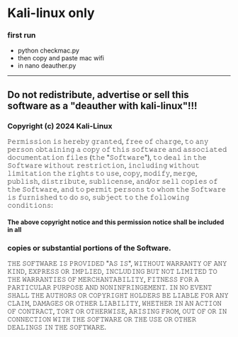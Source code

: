 # Kali-linux only
### first run 
- python checkmac.py
- then copy and paste mac wifi
- in nano deauther.py

______________________________________________________________________


## Do not redistribute, advertise or sell this software as a "deauther with kali-linux"!!!

### Copyright (c) 2024 Kali-Linux

𝙿𝚎𝚛𝚖𝚒𝚜𝚜𝚒𝚘𝚗 𝚒𝚜 𝚑𝚎𝚛𝚎𝚋𝚢 𝚐𝚛𝚊𝚗𝚝𝚎𝚍, 𝚏𝚛𝚎𝚎 𝚘𝚏 𝚌𝚑𝚊𝚛𝚐𝚎, 𝚝𝚘 𝚊𝚗𝚢 𝚙𝚎𝚛𝚜𝚘𝚗 𝚘𝚋𝚝𝚊𝚒𝚗𝚒𝚗𝚐 𝚊 𝚌𝚘𝚙𝚢
𝚘𝚏 𝚝𝚑𝚒𝚜 𝚜𝚘𝚏𝚝𝚠𝚊𝚛𝚎 𝚊𝚗𝚍 𝚊𝚜𝚜𝚘𝚌𝚒𝚊𝚝𝚎𝚍 𝚍𝚘𝚌𝚞𝚖𝚎𝚗𝚝𝚊𝚝𝚒𝚘𝚗 𝚏𝚒𝚕𝚎𝚜 (𝚝𝚑𝚎 "𝚂𝚘𝚏𝚝𝚠𝚊𝚛𝚎"), 𝚝𝚘 𝚍𝚎𝚊𝚕
𝚒𝚗 𝚝𝚑𝚎 𝚂𝚘𝚏𝚝𝚠𝚊𝚛𝚎 𝚠𝚒𝚝𝚑𝚘𝚞𝚝 𝚛𝚎𝚜𝚝𝚛𝚒𝚌𝚝𝚒𝚘𝚗, 𝚒𝚗𝚌𝚕𝚞𝚍𝚒𝚗𝚐 𝚠𝚒𝚝𝚑𝚘𝚞𝚝 𝚕𝚒𝚖𝚒𝚝𝚊𝚝𝚒𝚘𝚗 𝚝𝚑𝚎 𝚛𝚒𝚐𝚑𝚝𝚜
𝚝𝚘 𝚞𝚜𝚎, 𝚌𝚘𝚙𝚢, 𝚖𝚘𝚍𝚒𝚏𝚢, 𝚖𝚎𝚛𝚐𝚎, 𝚙𝚞𝚋𝚕𝚒𝚜𝚑, 𝚍𝚒𝚜𝚝𝚛𝚒𝚋𝚞𝚝𝚎, 𝚜𝚞𝚋𝚕𝚒𝚌𝚎𝚗𝚜𝚎, 𝚊𝚗𝚍/𝚘𝚛 𝚜𝚎𝚕𝚕
𝚌𝚘𝚙𝚒𝚎𝚜 𝚘𝚏 𝚝𝚑𝚎 𝚂𝚘𝚏𝚝𝚠𝚊𝚛𝚎, 𝚊𝚗𝚍 𝚝𝚘 𝚙𝚎𝚛𝚖𝚒𝚝 𝚙𝚎𝚛𝚜𝚘𝚗𝚜 𝚝𝚘 𝚠𝚑𝚘𝚖 𝚝𝚑𝚎 𝚂𝚘𝚏𝚝𝚠𝚊𝚛𝚎 𝚒𝚜
𝚏𝚞𝚛𝚗𝚒𝚜𝚑𝚎𝚍 𝚝𝚘 𝚍𝚘 𝚜𝚘, 𝚜𝚞𝚋𝚓𝚎𝚌𝚝 𝚝𝚘 𝚝𝚑𝚎 𝚏𝚘𝚕𝚕𝚘𝚠𝚒𝚗𝚐 𝚌𝚘𝚗𝚍𝚒𝚝𝚒𝚘𝚗𝚜:

#### The above copyright notice and this permission notice shall be included in all

### copies or substantial portions of the Software.

𝚃𝙷𝙴 𝚂𝙾𝙵𝚃𝚆𝙰𝚁𝙴 𝙸𝚂 𝙿𝚁𝙾𝚅𝙸𝙳𝙴𝙳 "𝙰𝚂 𝙸𝚂", 𝚆𝙸𝚃𝙷𝙾𝚄𝚃 𝚆𝙰𝚁𝚁𝙰𝙽𝚃𝚈 𝙾𝙵 𝙰𝙽𝚈 𝙺𝙸𝙽𝙳, 𝙴𝚇𝙿𝚁𝙴𝚂𝚂 𝙾𝚁
𝙸𝙼𝙿𝙻𝙸𝙴𝙳, 𝙸𝙽𝙲𝙻𝚄𝙳𝙸𝙽𝙶 𝙱𝚄𝚃 𝙽𝙾𝚃 𝙻𝙸𝙼𝙸𝚃𝙴𝙳 𝚃𝙾 𝚃𝙷𝙴 𝚆𝙰𝚁𝚁𝙰𝙽𝚃𝙸𝙴𝚂 𝙾𝙵 𝙼𝙴𝚁𝙲𝙷𝙰𝙽𝚃𝙰𝙱𝙸𝙻𝙸𝚃𝚈,
𝙵𝙸𝚃𝙽𝙴𝚂𝚂 𝙵𝙾𝚁 𝙰 𝙿𝙰𝚁𝚃𝙸𝙲𝚄𝙻𝙰𝚁 𝙿𝚄𝚁𝙿𝙾𝚂𝙴 𝙰𝙽𝙳 𝙽𝙾𝙽𝙸𝙽𝙵𝚁𝙸𝙽𝙶𝙴𝙼𝙴𝙽𝚃. 𝙸𝙽 𝙽𝙾 𝙴𝚅𝙴𝙽𝚃 𝚂𝙷𝙰𝙻𝙻 𝚃𝙷𝙴
𝙰𝚄𝚃𝙷𝙾𝚁𝚂 𝙾𝚁 𝙲𝙾𝙿𝚈𝚁𝙸𝙶𝙷𝚃 𝙷𝙾𝙻𝙳𝙴𝚁𝚂 𝙱𝙴 𝙻𝙸𝙰𝙱𝙻𝙴 𝙵𝙾𝚁 𝙰𝙽𝚈 𝙲𝙻𝙰𝙸𝙼, 𝙳𝙰𝙼𝙰𝙶𝙴𝚂 𝙾𝚁 𝙾𝚃𝙷𝙴𝚁
𝙻𝙸𝙰𝙱𝙸𝙻𝙸𝚃𝚈, 𝚆𝙷𝙴𝚃𝙷𝙴𝚁 𝙸𝙽 𝙰𝙽 𝙰𝙲𝚃𝙸𝙾𝙽 𝙾𝙵 𝙲𝙾𝙽𝚃𝚁𝙰𝙲𝚃, 𝚃𝙾𝚁𝚃 𝙾𝚁 𝙾𝚃𝙷𝙴𝚁𝚆𝙸𝚂𝙴, 𝙰𝚁𝙸𝚂𝙸𝙽𝙶 𝙵𝚁𝙾𝙼,
𝙾𝚄𝚃 𝙾𝙵 𝙾𝚁 𝙸𝙽 𝙲𝙾𝙽𝙽𝙴𝙲𝚃𝙸𝙾𝙽 𝚆𝙸𝚃𝙷 𝚃𝙷𝙴 𝚂𝙾𝙵𝚃𝚆𝙰𝚁𝙴 𝙾𝚁 𝚃𝙷𝙴 𝚄𝚂𝙴 𝙾𝚁 𝙾𝚃𝙷𝙴𝚁 𝙳𝙴𝙰𝙻𝙸𝙽𝙶𝚂 𝙸𝙽 𝚃𝙷𝙴
𝚂𝙾𝙵𝚃𝚆𝙰𝚁𝙴.
